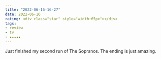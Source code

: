 ```yaml
---
title: "2022-06-16-16-27"
date: 2022-06-16
rating: <div class="star" style="width:65px"></div>
tags:
- review
- tv
- ★★★★★
---
```


Just finished my second run of The Sopranos. The ending is just amazing. 
